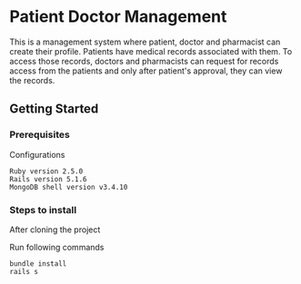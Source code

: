 # Patient Doctor Management

This is a management system where patient, doctor and pharmacist can create their profile.
Patients have medical records associated with them. To access those records, doctors and pharmacists can request for records access from the patients and only after patient's approval, they can view the records.

## Getting Started

### Prerequisites

Configurations
```
Ruby version 2.5.0
Rails version 5.1.6
MongoDB shell version v3.4.10
```

### Steps to install

After cloning the project

Run following commands
```
bundle install
rails s
```
